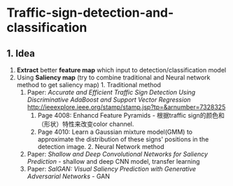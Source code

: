# Traffic-sign-detection-and-classification

## 1. Idea

1. __Extract__ better __feature map__ which input to detection/classification model
  1. Using __Saliency map__ (try to combine traditional and Neural network method to get saliency map) 
    1. Traditional method
       1. Paper: *Accurate and Efficient Traffic Sign Detection Using Discriminative AdaBoost and Support Vector Regression* http://ieeexplore.ieee.org/stamp/stamp.jsp?tp=&arnumber=7328325 
           1. Page 4008: Enhancd Feature Pyramids - 根据traffic sign的颜色和（形状）特性来改变color channel.
           2. Page 4010: Learn a Gaussian mixture model(GMM) to approximate the distribution of these signs' positions in the detection image.
    2. Neural Network method
        1. Paper: *Shallow and Deep Convolutional Networks for Saliency Prediction* - shallow and deep CNN model, transfer learning
        2. Paper: *SalGAN: Visual Saliency Prediction with Generative Adversarial Networks* - GAN
  



```python

```
